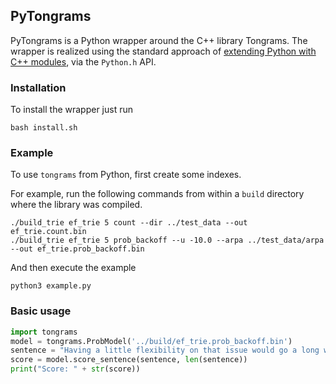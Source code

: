 PyTongrams
----------

PyTongrams is a Python wrapper around the C++ library Tongrams.
The wrapper is realized using the standard approach of [extending Python with C++ modules](https://docs.python.org/3/extending/extending.html), via the `Python.h` API.

### Installation

To install the wrapper just run

    bash install.sh

### Example

To use `tongrams` from Python, first create some indexes.

For example, run the following commands from within a `build` directory
where the library was compiled.

    ./build_trie ef_trie 5 count --dir ../test_data --out ef_trie.count.bin
    ./build_trie ef_trie 5 prob_backoff --u -10.0 --arpa ../test_data/arpa --out ef_trie.prob_backoff.bin

And then execute the example

    python3 example.py

### Basic usage

```python
import tongrams
model = tongrams.ProbModel('../build/ef_trie.prob_backoff.bin')
sentence = "Having a little flexibility on that issue would go a long way to putting together a final package ."
score = model.score_sentence(sentence, len(sentence))
print("Score: " + str(score))
```